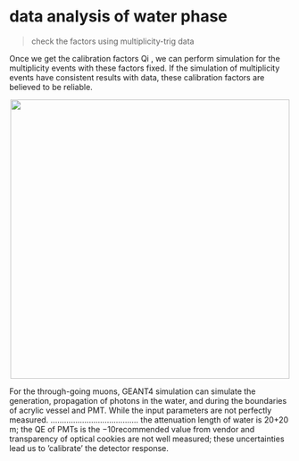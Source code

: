 # data analysis of water phase

> check the factors using multiplicity-trig data

Once we get the calibration factors Qi , we can perform simulation for the
multiplicity events with these factors fixed. If the simulation of multiplicity events
have consistent results with data, these calibration factors are believed to be
reliable.

<p align="center">
<img src="figures/waterom.png"
     width="500" />
</p>
For the through-going muons, GEANT4
simulation can simulate the generation,
propagation of photons in the water, and
during the boundaries of acrylic vessel
and PMT. While the input parameters are
not perfectly measured.
.......................................
the attenuation length of water is
20+20
 m; the QE of PMTs is the
−10recommended value from vendor and
transparency of optical cookies are not
well measured; these uncertainties lead us
to ’calibrate’ the detector response.

